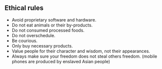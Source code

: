 ## Ethical rules

- Avoid proprietary software and hardware.
- Do not eat animals or their by-products.
- Do not consumed processed foods.
- Do not overschedule.
- Be courious.
- Only buy necessary products.
- Value people for their character and wisdom, not their appearances.
- Always make sure your freedom does not steal others freedom. (mobile phones are produced by enslaved Asian people)

